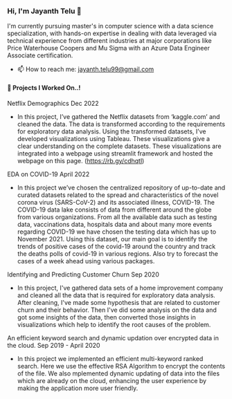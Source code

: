 ### Hi, I'm Jayanth Telu 👋
I'm currently pursuing master's in computer science with a data science specialization, with hands-on expertise in dealing with data leveraged via technical experience from different industries at major corporations like Price Waterhouse Coopers and Mu Sigma with an Azure Data Engineer Associate certification.

- 📫 How to reach me: jayanth.telu99@gmail.com

#### 🔭 Projects I Worked On..! 
Netflix Demographics                                                                                                                                           Dec 2022
- In this project, I’ve gathered the Netflix datasets from ‘kaggle.com’ and cleaned the data. The data is transformed according to the requirements for exploratory data analysis. Using the transformed datasets, I’ve developed visualizations using Tableau. These visualizations give a clear understanding on the complete datasets. These visualizations are integrated into a webpage using streamlit framework and hosted the webpage on this page. (https://rb.gy/cdhqtl)

EDA on COVID-19                                                                                                                                              April 2022
- In this project we’ve chosen the centralized repository of up-to-date and curated datasets related to the spread and characteristics of the novel corona virus (SARS-CoV-2) and its associated illness, COVID-19. The COVID-19 data lake consists of data from different around the globe from various organizations. From all the available data such as testing data, vaccinations data, hospitals data and about many more events regarding COVID-19 we have chosen the testing data which has up to November 2021. Using this dataset, our main goal is to identify the trends of positive cases of the covid-19 around the country and track the deaths polls of covid-19 in various regions. Also try to forecast the cases of a week ahead using various packages.

Identifying and Predicting Customer Churn                                                                                                                     Sep 2020
- In this project, I've gathered data sets of a home improvement company and cleaned all the data that is required for exploratory data analysis. After cleaning, I've made some hypothesis that are related to customer churn and their behavior. Then I've did some analysis on the data and got some insights of the data, then converted those insights in visualizations which help to identify the root causes of the problem.

An efficient keyword search and dynamic updation over encrypted data in the cloud.                                                                Sep 2019 - April 2020
- In this project we implemented an efficient multi-keyword ranked search. Here we use the effective RSA Algorithm to encrypt the contents of the file. We also mplemented dynamic updating of data into the files which are already on the cloud, enhancing the user experience by making the application more user friendly.
<!--
**jayanthtelu/jayanthtelu** is a ✨ _special_ ✨ repository because its `README.md` (this file) appears on your GitHub profile.

Here are some ideas to get you started:

- 🔭 I’m currently working on ...
- 🌱 I’m currently learning ...
- 👯 I’m looking to collaborate on ...
- 🤔 I’m looking for help with ...
- 💬 Ask me about ...
- 📫 How to reach me: ...
- 😄 Pronouns: ...
- ⚡ Fun fact: ...
-->
